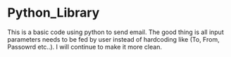 # Python_Library
This is a basic code using python to send email. The good thing is all input parameters needs to be fed by user instead of hardcoding like (To, From, Passowrd etc..). I will continue to make it more clean.
